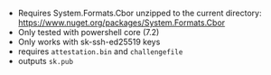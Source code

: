 * Requires System.Formats.Cbor unzipped to the current directory: https://www.nuget.org/packages/System.Formats.Cbor
* Only tested with powershell core (7.2)
* Only works with sk-ssh-ed25519 keys
* requires `attestation.bin` and `challengefile` 
* outputs `sk.pub`
